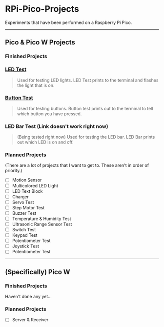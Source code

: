 # RPi-Pico-Projects
Experiments that have been performed on a Raspberry Pi Pico.

---
## Pico & Pico W Projects
### Finished Projects

### [LED Test](https://github.com/MontyMango/RPi-Pico-Projects/blob/main/Pico/LED%20Test.py)
> Used for testing LED lights. LED Test prints to the terminal and flashes the light that is on.

### [Button Test](https://github.com/MontyMango/RPi-Pico-Projects/blob/main/Pico/Button%20Press%20Test.py)
> Used for testing buttons. Button test prints out to the terminal to tell which button you have pressed.

### LED Bar Test (Link doesn't work right now)
> (Being tested right now) Used for testing the LED bar. LED Bar prints out which LED is on and off.

### Planned Projects
(There are a lot of projects that I want to get to. These aren't in order of priority.)
- [ ] Motion Sensor
- [ ] Multicolored LED Light
- [ ] LED Text Block
- [ ] Charger
- [ ] Servo Test
- [ ] Step Motor Test
- [ ] Buzzer Test
- [ ] Temperature & Humidity Test
- [ ] Ultrasonic Range Sensor Test
- [ ] Switch Test
- [ ] Keypad Test
- [ ] Potentiometer Test
- [ ] Joystick Test
- [ ] Potentiometer Test

---
## (Specifically) Pico W
### Finished Projects
Haven't done any yet...

### Planned Projects
- [ ] Server & Receiver
